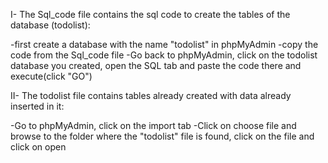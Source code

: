 I- The Sql_code file contains the sql code to create the tables of the database (todolist):

-first create a database with the name "todolist" in phpMyAdmin
-copy the code from the Sql_code file
-Go back to phpMyAdmin, click on the todolist database you created, open the SQL tab and paste the code there and execute(click "GO")

II- The todolist file contains tables already created with data already inserted in it:

-Go to  phpMyAdmin, click on the import tab
-Click on choose file and browse to the folder where the "todolist" file is found, click on the file and click on open